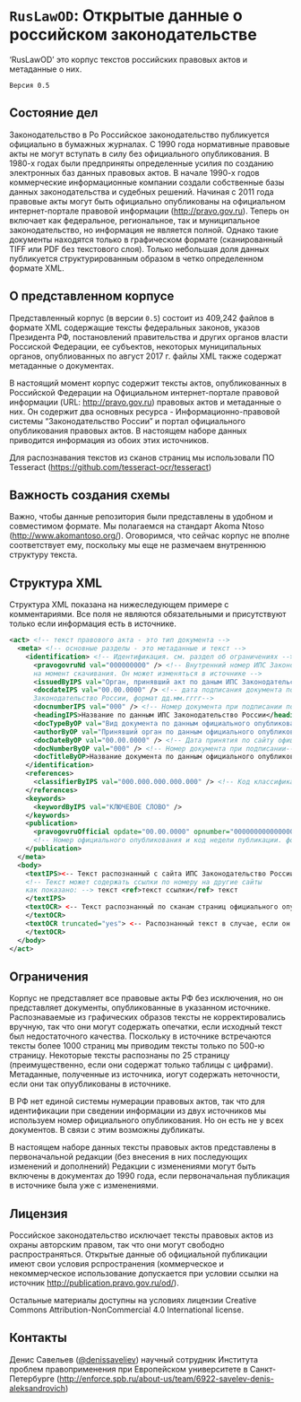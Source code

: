# `RusLawOD`: Открытые данные о российском законодательстве
‘RusLawOD’ это корпус текстов российских правовых актов и метаданные о них.

`Версия 0.5`

## Состояние дел
Законодательство в Ро
Российское законодательство публикуется официально в бумажных журналах. С 1990 года  нормативные правовые акты не могут вступать в силу без официального опубликования. В 1980-х годах были предприняты определенные усилия по созданию электронных баз данных правовых актов. В начале 1990-х годов коммерческие информационные компании создали собственные базы данных законодательства и судебных решений. Начиная с 2011 года правовые акты могут быть официально опубликованы на официальном интернет-портале правовой информации (http://pravo.gov.ru). Теперь он включает как федеральное, региональное, так и муниципальное законодательство, но информация не является полной. Однако такие документы находятся только в графическом формате (сканированный TIFF или PDF без текстового слоя). Только небольшая доля данных публикуется структурированным образом в четко определенном формате XML.

## О представленном корпусе
Представленный корпус (в версии `0.5`) состоит из 409,242 файлов в формате XML содержащие тексты федеральных законов, указов Президента РФ, постановлений правительства и других органов власти Россиской Федерации, ее субъектов, некоторых муниципальных органов, опублиованных по август 2017 г. файлы XML также содержат метаданные о документах.

В настоящий момент корпус содержит тексты актов, опубликованных в Российской Федерации на Официальном интернет-портале правовой информации (URL: http://pravo.gov.ru) правовых актов и метаданные о них. Он содержит два основных ресурса - Информационно-правовой системы “Законодательство России” и портал официального опубликования правовых актов. В настоящем наборе данных приводится информация из обоих этих источников.

Для распознавания текстов из сканов страниц мы использовали ПО Tesseract (https://github.com/tesseract-ocr/tesseract) 

## Важность создания схемы
Важно, чтобы данные репозитория были представлены в удобном и совместимом формате. Мы полагаемся на стандарт Akoma Ntoso (http://www.akomantoso.org/). Оговоримся, что сейчас корпус не вполне соответствует ему, поскольку мы еще не размечаем внутреннюю структуру текста.

## Структура XML
Структура XML показана на нижеследующем примере с комментариями. Все поля не являются обязательными и присутствуют только если информация есть в источнике.

```xml
<act> <!-- текст правового акта - это тип документа -->
  <meta> <!-- основные разделы - это метаданные и текст -->
    <identification> <!-- Идентификация. см. раздел об ограничениях -->
      <pravogovruNd val="000000000" /> <!-- Внутренний номер ИПС Законодательство России 
      на момент скачивания. Он может изменяться в источнике -->
      <issuedByIPS val="Орган, принявший акт по даным ИПС Законодательство России" />
      <docdateIPS val="00.00.0000" /> <!-- дата подписания документа по ИПС 
      Законодательство России, формат дд.мм.гггг-->
      <docnumberIPS val="000" /> <!-- Номер документа при подписании по даным ИПС Законодательство РФ -->
      <headingIPS>Название по данным ИПС Законодательство России</headingIPS> 
      <docTypeByOP val="Вид документа по данным официального опубликования" /> 
      <authorByOP val="Принявший орган по данным официального опубликования" /> 
      <docDateByOP val="00.00.0000" /> <!-- Дата принятия по сайту официального опубликования формат дд.мм.гггг -->
      <docNumberByOP val="000" /> <!-- Номер документа при подписании-->
      <docTitleByOP>Название документа по данным официального опубликования</docTitleByOp> 
    </identification>
    <references>
      <classifierByIPS val="000.000.000.000.000" /> <!-- Код классификатора правовых актов по ИПС Законодательство -->
    </references>
    <keywords>
      <keywordByIPS val="КЛЮЧЕВОЕ СЛОВО" /> 
    </keywords>
    <publication>
      <pravogovruOfficial opdate="00.00.0000" opnumber="0000000000000000" opweekcode="0000000000000" /> 
      <!-- Номер официального опубликования и код недели публикации. формат дд.мм.гггг -->
    </publication>
  </meta>
  <body>
    <textIPS><-- Текст распознанный с сайта ИПС Законодательство России --> 
    <!-- Текст может содержать ссылки по номеру на другие сайты 
    как показано: --> текст <ref>текст ссылки</ref> текст 
    </textIPS>
    <textOCR> <-- Текст распознанный по сканам страниц официального опубликования -->
    </textOCR> 
    <textOCR truncated="yes"> <-- Распознанный текст в случае, если он сокращен -->
    </textOCR> 
  </body>
</act>
```

## Ограничения
Корпус не представляет все правовые акты РФ без исключения, но он представляет документы, опубликованные в указанном источнике. Распознаваемые из графических образов тексты не корректировались вручную, так что они могут содержать опечатки, если исходный текст был недостаточного качества. Поскольку в источнике встречаются тексты более 1000 страниц мы приводим тексты только по 500-ю страницу. Некоторые тексты распознаны по 25 страницу (преимущественно, если они содержат только таблицы с цифрами). Метаданные, полученные из источника, иогут содержать неточности, если они так опуубликованы в источнике.

В РФ нет единой системы нумерации правовых актов, так что для идентификации при сведении информации из двух источников мы используем номер официального опубликования. Но он есть не у всех документов. В связи с этим возможны дубликаты.

В настоящем наборе данных тексты правовых актов представлены в первоначальной редакции (без внесения в них последующих изменений и дополнений) 
Редакции с изменениями могут быть включены в документах до 1990 года, если первоначальная публикация в источнике была уже с изменениями. 

## Лицензия
Российское законодательство исключает тексты правовых актов из охраны авторским правом, так что они могут свободно распространяться. Открытые данные об официальной публикации имеют свои условия рспространения (коммерческое и некоммерческое использование допускается при условии ссылки на источник http://publication.pravo.gov.ru/od/).

Остальные материалы доступны на условиях лицензии Creative Commons Attribution-NonCommercial 4.0 International license.

## Контакты
Денис Савельев ([@denissaveliev](https://github.com/denissaveliev)) научный сотрудник Института проблем правоприменения при Европейском университете в Санкт-Петербурге (http://enforce.spb.ru/about-us/team/6922-savelev-denis-aleksandrovich)
